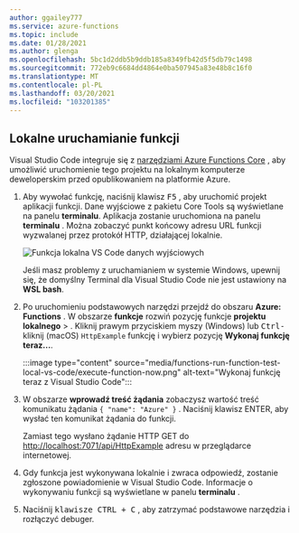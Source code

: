 ```yaml
---
author: ggailey777
ms.service: azure-functions
ms.topic: include
ms.date: 01/28/2021
ms.author: glenga
ms.openlocfilehash: 5bc1d2ddb5b9ddb185a8349fb42d5f5db79c1498
ms.sourcegitcommit: 772eb9c6684dd4864e0ba507945a83e48b8c16f0
ms.translationtype: MT
ms.contentlocale: pl-PL
ms.lasthandoff: 03/20/2021
ms.locfileid: "103201385"
---
```

## <a name="run-the-function-locally"></a>Lokalne uruchamianie funkcji

Visual Studio Code integruje się z [narzędziami Azure Functions Core](../articles/azure-functions/functions-run-local.md) , aby umożliwić uruchomienie tego projektu na lokalnym komputerze deweloperskim przed opublikowaniem na platformie Azure.

1. Aby wywołać funkcję, naciśnij klawisz <kbd>F5</kbd> , aby uruchomić projekt aplikacji funkcji. Dane wyjściowe z pakietu Core Tools są wyświetlane na panelu **terminalu**. Aplikacja zostanie uruchomiona na panelu **terminalu** . Można zobaczyć punkt końcowy adresu URL funkcji wyzwalanej przez protokół HTTP, działającej lokalnie.

    ![Funkcja lokalna VS Code danych wyjściowych](./media/functions-run-function-test-local-vs-code/functions-vscode-f5.png)

    Jeśli masz problemy z uruchamianiem w systemie Windows, upewnij się, że domyślny Terminal dla Visual Studio Code nie jest ustawiony na **WSL bash**.

1. Po uruchomieniu podstawowych narzędzi przejdź do obszaru **Azure: Functions** . W obszarze **funkcje** rozwiń pozycję funkcje **projektu lokalnego**  >  . Kliknij prawym przyciskiem myszy (Windows) lub <kbd>Ctrl-</kbd> kliknij (macOS) `HttpExample` funkcję i wybierz pozycję **Wykonaj funkcję teraz...**.

    :::image type="content" source="media/functions-run-function-test-local-vs-code/execute-function-now.png" alt-text="Wykonaj funkcję teraz z Visual Studio Code":::
    
1. W obszarze **wprowadź treść żądania** zobaczysz wartość treść komunikatu żądania `{ "name": "Azure" }` . Naciśnij klawisz ENTER, aby wysłać ten komunikat żądania do funkcji. 

   Zamiast tego wysłano żądanie HTTP GET do <http://localhost:7071/api/HttpExample> adresu w przeglądarce internetowej.

1. Gdy funkcja jest wykonywana lokalnie i zwraca odpowiedź, zostanie zgłoszone powiadomienie w Visual Studio Code. Informacje o wykonywaniu funkcji są wyświetlane w panelu **terminalu** .

1. Naciśnij <kbd>klawisze CTRL + C</kbd> , aby zatrzymać podstawowe narzędzia i rozłączyć debuger.
